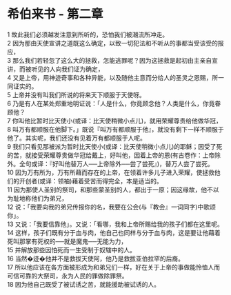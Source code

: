 # 希伯来书 - 第二章
  
 1 故此我们必须越发注意到所听的，恐怕我们被潮流所冲走。  
 2 因为那由天使宣讲之道既这么确定，以致一切犯法和不听从的事都当受该受的报应，  
 3 那么我们若轻忽了这么大的拯救，怎能逃罪呢？因为这拯救是起初由主亲自宣讲，而被听见的人向我们证为确定，  
 4 又是上帝，用神迹奇事和各种异能，以及随他主意而分给人的圣灵之恩赐，所一同证实的。  
 5 上帝并没有叫我们所说的将来天下顺服于天使呀。  
 6 乃是有人在某处郑重地明证说：「人是什么，你竟顾念他？人类是什么，你竟眷顾他？  
 7 你叫他比暂时比天使小(或译：比天使稍微小点儿)，就用荣耀尊贵给他做华冠，  
 8 叫万有都顺服在他脚下。」既说『叫万有都顺服于他』，就没有剩下一样不顺服于他了。其实呢，我们还没有见着万有都顺服于人呢。  
 9 我们只看见那被派为暂时比天使小(或译：比天使稍微小点儿)的耶稣；因受了死的苦，就接受荣耀尊贵做华冠给戴上，好叫他，因着上帝的恩(有古卷作：上帝除外。全句或译：『好叫他替万人──上帝除外──尝了尝死』)，替万人尝了尝死。  
 10 因为万有所为，万有所藉而存在的上帝，在领着许多儿子进入荣耀，使拯救他们的开创者(或译：领袖)藉着受苦而得完全，本是适当的。  
 11 因为那使人圣别的祭司，和那些蒙圣别的人，都出于一原；因这缘故，他不以为耻地称他们为弟兄，  
 12 说：「我要向我的弟兄传报你的名，我要在公会(与『教会』一词同字)中歌颂你」。  
 13 又说：「我要信靠他」。又说：「看哪，我和上帝所赐给我的孩子们都在这里呢。  
 14 这样，孩子们既有分于血与肉，他自己也同样与分于血与肉，这是要让他藉着死叫那掌有死权的──就是魔鬼──无能为力，  
 15 并解放那些因怕死而一生受制于奴辖中的人。  
 16 当然�迹�他并不是救拔天使阿，他乃是救拔亚伯拉罕的后裔。  
 17 所以他应该在各方面被形成为和弟兄们一样，好在关于上帝的事做能怜恤人而可信可靠的大祭司，永为人民的罪做除罪祭。  
 18 因为他自己既受了被试诱之苦，就能援助被试诱的人。